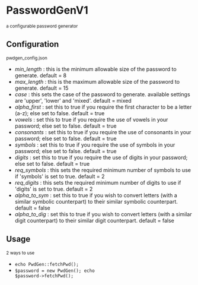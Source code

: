 # PasswordGenV1 #
<small>a configurable password generator</small>

## Configuration ##
<small>pwdgen_config.json</small>

*  *min_length* : this is the minimum allowable size of the password to generate. default = 8
*  *max_length* : this is the maximum allowable size of the password to generate. default = 15
*  *case* : this sets the case of the password to generate. available settings are 'upper', 'lower' and 'mixed'. default = mixed
*  *alpha_first* : set this to true if you require the first character to be a letter (a-z); else set to false. default = true
*  *vowels* : set this to true if you require the use of vowels in your password; else set to false. default = true
*  *consonants* : set this to true if you require the use of consonants in your password; else set to false. default = true
*  *symbols* : set this to true if you require the use of symbols in your password; else set to false. default = true
*  *digits* : set this to true if you require the use of digits in your password; else set to false. default = true
*  *req_symbols* : this sets the required minimum number of symbols to use if 'symbols' is set to true. default = 2
*  *req_digits* : this sets the required minimum number of digits to use if 'digits' is set to true. default = 2
*  *alpha_to_sym* : set this to true if you wish to convert letters (with a similar symbolic counterpart) to their similar symbolic counterpart. default = false
*  *alpha_to_dig* : set this to true if you wish to convert letters (with a similar digit counterpart) to their similar digit counterpart. default = false

## Usage ##
<small>2 ways to use</small>

*  <code>echo PwdGen::fetchPwd();</code>
*  <code>$password = new PwdGen();
echo $password->fetchPwd();</code>